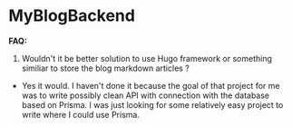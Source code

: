 # MyBlogBackend


**FAQ:**

1. Wouldn't it be better solution to use Hugo framework or something similiar to store the blog markdown articles ?
- Yes it would. I haven't done it because the goal of that project for me was to write possibly clean API with connection with the database based on Prisma. I was just looking for some relatively easy project to write where I could use Prisma.